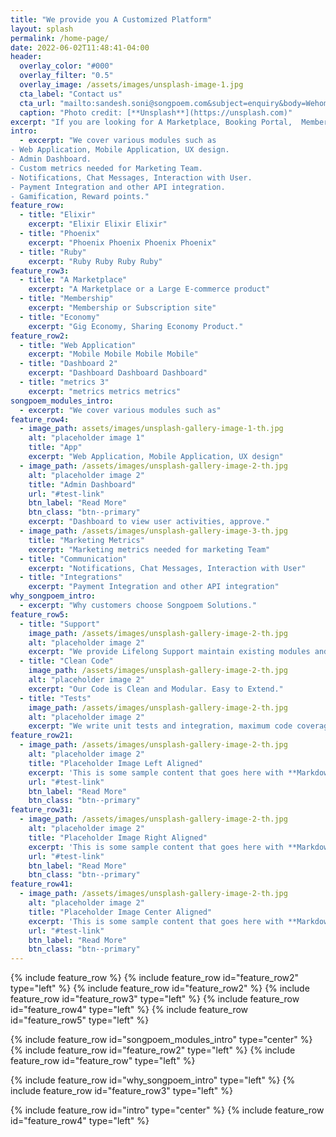 ```yaml
---
title: "We provide you A Customized Platform"
layout: splash
permalink: /home-page/
date: 2022-06-02T11:48:41-04:00
header:
  overlay_color: "#000"
  overlay_filter: "0.5"
  overlay_image: /assets/images/unsplash-image-1.jpg
  cta_label: "Contact us"
  cta_url: "mailto:sandesh.soni@songpoem.com&subject=enquiry&body=Wehomepage"
  caption: "Photo credit: [**Unsplash**](https://unsplash.com)"
excerpt: "If you are looking for A Marketplace, Booking Portal,  Membership or Subscription site, SAAS"
intro: 
  - excerpt: "We cover various modules such as
- Web Application, Mobile Application, UX design.
- Admin Dashboard.
- Custom metrics needed for Marketing Team.
- Notifications, Chat Messages, Interaction with User.
- Payment Integration and other API integration.
- Gamification, Reward points."
feature_row:
  - title: "Elixir"
    excerpt: "Elixir Elixir Elixir"
  - title: "Phoenix"
    excerpt: "Phoenix Phoenix Phoenix Phoenix"
  - title: "Ruby"
    excerpt: "Ruby Ruby Ruby Ruby"
feature_row3:
  - title: "A Marketplace"
    excerpt: "A Marketplace or a Large E-commerce product"
  - title: "Membership"
    excerpt: "Membership or Subscription site"
  - title: "Economy"
    excerpt: "Gig Economy, Sharing Economy Product."
feature_row2:
  - title: "Web Application"
    excerpt: "Mobile Mobile Mobile Mobile"
  - title: "Dashboard 2"
    excerpt: "Dashboard Dashboard Dashboard"
  - title: "metrics 3"
    excerpt: "metrics metrics metrics"
songpoem_modules_intro: 
  - excerpt: "We cover various modules such as"
feature_row4:
  - image_path: assets/images/unsplash-gallery-image-1-th.jpg
    alt: "placeholder image 1"
    title: "App"
    excerpt: "Web Application, Mobile Application, UX design"
  - image_path: /assets/images/unsplash-gallery-image-2-th.jpg
    alt: "placeholder image 2"
    title: "Admin Dashboard"
    url: "#test-link"
    btn_label: "Read More"
    btn_class: "btn--primary"
    excerpt: "Dashboard to view user activities, approve."
  - image_path: /assets/images/unsplash-gallery-image-3-th.jpg
    title: "Marketing Metrics"
    excerpt: "Marketing metrics needed for marketing Team"
  - title: "Communication"
    excerpt: "Notifications, Chat Messages, Interaction with User"
  - title: "Integrations"
    excerpt: "Payment Integration and other API integration"
why_songpoem_intro: 
  - excerpt: "Why customers choose Songpoem Solutions."
feature_row5:
  - title: "Support"
    image_path: /assets/images/unsplash-gallery-image-2-th.jpg
    alt: "placeholder image 2"
    excerpt: "We provide Lifelong Support maintain existing modules and future additions."
  - title: "Clean Code"
    image_path: /assets/images/unsplash-gallery-image-2-th.jpg
    alt: "placeholder image 2"
    excerpt: "Our Code is Clean and Modular. Easy to Extend."
  - title: "Tests"
    image_path: /assets/images/unsplash-gallery-image-2-th.jpg
    alt: "placeholder image 2"
    excerpt: "We write unit tests and integration, maximum code coverage."
feature_row21:
  - image_path: /assets/images/unsplash-gallery-image-2-th.jpg
    alt: "placeholder image 2"
    title: "Placeholder Image Left Aligned"
    excerpt: 'This is some sample content that goes here with **Markdown** formatting. Left aligned with `type="left"`'
    url: "#test-link"
    btn_label: "Read More"
    btn_class: "btn--primary"
feature_row31:
  - image_path: /assets/images/unsplash-gallery-image-2-th.jpg
    alt: "placeholder image 2"
    title: "Placeholder Image Right Aligned"
    excerpt: 'This is some sample content that goes here with **Markdown** formatting. Right aligned with `type="right"`'
    url: "#test-link"
    btn_label: "Read More"
    btn_class: "btn--primary"
feature_row41:
  - image_path: /assets/images/unsplash-gallery-image-2-th.jpg
    alt: "placeholder image 2"
    title: "Placeholder Image Center Aligned"
    excerpt: 'This is some sample content that goes here with **Markdown** formatting. Centered with `type="center"`'
    url: "#test-link"
    btn_label: "Read More"
    btn_class: "btn--primary"
---
```


{% include feature_row %}
{% include feature_row id="feature_row2" type="left" %}
{% include feature_row id="feature_row2" %}
{% include feature_row id="feature_row3" type="left" %}
{% include feature_row id="feature_row4" type="left" %}
{% include feature_row id="feature_row5" type="left" %}


{% include feature_row id="songpoem_modules_intro" type="center" %}
{% include feature_row id="feature_row2" type="left" %}
{% include feature_row id="feature_row" type="left" %}


{% include feature_row id="why_songpoem_intro" type="left" %}
{% include feature_row id="feature_row3" type="left" %}

{% include feature_row id="intro" type="center" %}
{% include feature_row id="feature_row4" type="left" %}



